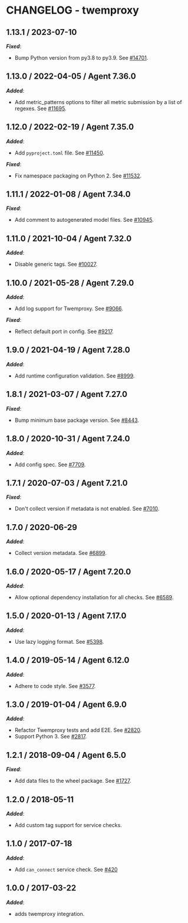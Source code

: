 # CHANGELOG - twemproxy

## 1.13.1 / 2023-07-10

***Fixed***:

* Bump Python version from py3.8 to py3.9. See [#14701](https://github.com/DataDog/integrations-core/pull/14701).

## 1.13.0 / 2022-04-05 / Agent 7.36.0

***Added***: 

* Add metric_patterns options to filter all metric submission by a list of regexes. See [#11695](https://github.com/DataDog/integrations-core/pull/11695).

## 1.12.0 / 2022-02-19 / Agent 7.35.0

***Added***: 

* Add `pyproject.toml` file. See [#11450](https://github.com/DataDog/integrations-core/pull/11450).

***Fixed***: 

* Fix namespace packaging on Python 2. See [#11532](https://github.com/DataDog/integrations-core/pull/11532).

## 1.11.1 / 2022-01-08 / Agent 7.34.0

***Fixed***: 

* Add comment to autogenerated model files. See [#10945](https://github.com/DataDog/integrations-core/pull/10945).

## 1.11.0 / 2021-10-04 / Agent 7.32.0

***Added***: 

* Disable generic tags. See [#10027](https://github.com/DataDog/integrations-core/pull/10027).

## 1.10.0 / 2021-05-28 / Agent 7.29.0

***Added***: 

* Add log support for Twemproxy. See [#9066](https://github.com/DataDog/integrations-core/pull/9066).

***Fixed***: 

* Reflect default port in config. See [#9217](https://github.com/DataDog/integrations-core/pull/9217).

## 1.9.0 / 2021-04-19 / Agent 7.28.0

***Added***: 

* Add runtime configuration validation. See [#8999](https://github.com/DataDog/integrations-core/pull/8999).

## 1.8.1 / 2021-03-07 / Agent 7.27.0

***Fixed***: 

* Bump minimum base package version. See [#8443](https://github.com/DataDog/integrations-core/pull/8443).

## 1.8.0 / 2020-10-31 / Agent 7.24.0

***Added***: 

* Add config spec. See [#7709](https://github.com/DataDog/integrations-core/pull/7709).

## 1.7.1 / 2020-07-03 / Agent 7.21.0

***Fixed***: 

* Don't collect version if metadata is not enabled. See [#7010](https://github.com/DataDog/integrations-core/pull/7010).

## 1.7.0 / 2020-06-29

***Added***: 

* Collect version metadata. See [#6899](https://github.com/DataDog/integrations-core/pull/6899).

## 1.6.0 / 2020-05-17 / Agent 7.20.0

***Added***: 

* Allow optional dependency installation for all checks. See [#6589](https://github.com/DataDog/integrations-core/pull/6589).

## 1.5.0 / 2020-01-13 / Agent 7.17.0

***Added***: 

* Use lazy logging format. See [#5398](https://github.com/DataDog/integrations-core/pull/5398).

## 1.4.0 / 2019-05-14 / Agent 6.12.0

***Added***: 

* Adhere to code style. See [#3577](https://github.com/DataDog/integrations-core/pull/3577).

## 1.3.0 / 2019-01-04 / Agent 6.9.0

***Added***: 

* Refactor Twemproxy tests and add E2E. See [#2820](https://github.com/DataDog/integrations-core/pull/2820).
* Support Python 3. See [#2817](https://github.com/DataDog/integrations-core/pull/2817).

## 1.2.1 / 2018-09-04 / Agent 6.5.0

***Fixed***: 

* Add data files to the wheel package. See [#1727](https://github.com/DataDog/integrations-core/pull/1727).

## 1.2.0 / 2018-05-11

***Added***: 

* Add custom tag support for service checks.

## 1.1.0 / 2017-07-18

***Added***: 

* Add `can_connect` service check. See [#420](https://github.com/DataDog/integrations-core/issues/420)

## 1.0.0 / 2017-03-22

***Added***: 

* adds twemproxy integration.

